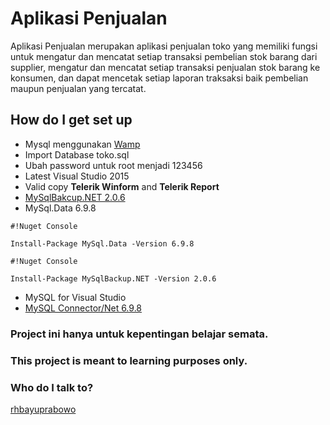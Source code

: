 # Aplikasi Penjualan #

Aplikasi Penjualan merupakan aplikasi penjualan toko yang memiliki fungsi untuk mengatur dan mencatat setiap transaksi pembelian stok barang dari supplier, mengatur dan mencatat setiap transaksi penjualan stok barang ke konsumen, dan dapat mencetak setiap laporan traksaksi baik pembelian maupun penjualan yang tercatat.


<!--
# Screenshoot #

![2017-02-15_1.png](https://bitbucket.org/repo/My6bz7/images/2722338018-2017-02-15_1.png)
![2017-02-15_2.png](https://bitbucket.org/repo/My6bz7/images/3856059664-2017-02-15_2.png)
![2017-02-15_3.png](https://bitbucket.org/repo/My6bz7/images/2834556857-2017-02-15_3.png)
![2017-02-15_4.png](https://bitbucket.org/repo/My6bz7/images/452530189-2017-02-15_4.png)
![2017-02-15_5.png](https://bitbucket.org/repo/My6bz7/images/1913723198-2017-02-15_5.png)
![2017-02-15_6.png](https://bitbucket.org/repo/My6bz7/images/2858373193-2017-02-15_6.png)
![2017-02-15_7.png](https://bitbucket.org/repo/My6bz7/images/626638375-2017-02-15_7.png)
![2017-02-15_8.png](https://bitbucket.org/repo/My6bz7/images/744013583-2017-02-15_8.png)
-->


## How do I get set up ##
* Mysql menggunakan [Wamp](http://www.wampserver.com/en)
* Import Database toko.sql
* Ubah password untuk root menjadi 123456
* Latest Visual Studio 2015
* Valid copy **Telerik Winform** and **Telerik Report**
* [MySqlBakcup.NET 2.0.6](https://www.nuget.org/packages/MySqlBackup.NET/2.0.6)
* MySql.Data 6.9.8 

```
#!Nuget Console

Install-Package MySql.Data -Version 6.9.8
```

```
#!Nuget Console

Install-Package MySqlBackup.NET -Version 2.0.6
```

* MySQL for Visual Studio
* [MySQL Connector/Net 6.9.8](https://downloads.mysql.com/archives/c-net/)


 

### Project ini hanya untuk kepentingan belajar semata. ###
### This project is meant to learning purposes only. ###






 
### Who do I talk to? ###

[rhbayuprabowo](https://github.com/rhbayuprabowo)
